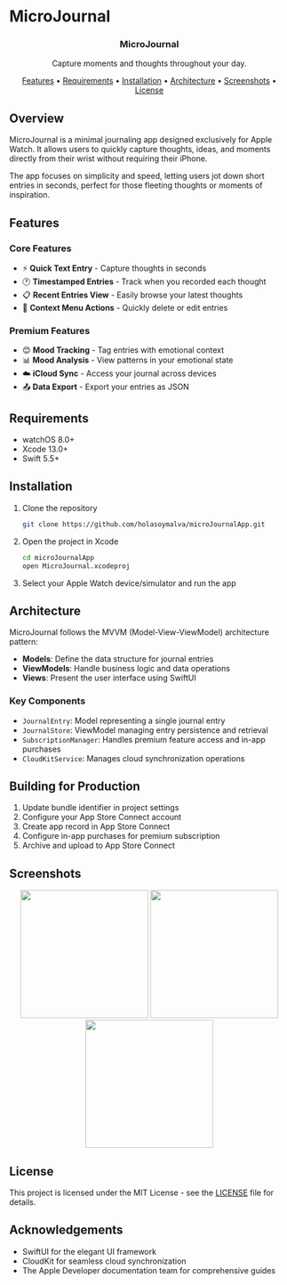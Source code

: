 # MicroJournal

<p align="center">
  <h3 align="center">MicroJournal</h3>
  <p align="center">Capture moments and thoughts throughout your day.</p>
</p>

<p align="center">
  <a href="#features">Features</a> •
  <a href="#requirements">Requirements</a> •
  <a href="#installation">Installation</a> •
  <a href="#architecture">Architecture</a> •
  <a href="#screenshots">Screenshots</a> •
  <a href="#license">License</a>
</p>

## Overview

MicroJournal is a minimal journaling app designed exclusively for Apple Watch. It allows users to quickly capture thoughts, ideas, and moments directly from their wrist without requiring their iPhone.

The app focuses on simplicity and speed, letting users jot down short entries in seconds, perfect for those fleeting thoughts or moments of inspiration.

## Features

### Core Features
- ⚡️ **Quick Text Entry** - Capture thoughts in seconds
- 🕐 **Timestamped Entries** - Track when you recorded each thought
- 📋 **Recent Entries View** - Easily browse your latest thoughts
- 🔄 **Context Menu Actions** - Quickly delete or edit entries

### Premium Features
- 😊 **Mood Tracking** - Tag entries with emotional context
- 📊 **Mood Analysis** - View patterns in your emotional state
- ☁️ **iCloud Sync** - Access your journal across devices
- 📤 **Data Export** - Export your entries as JSON

## Requirements

- watchOS 8.0+
- Xcode 13.0+
- Swift 5.5+

## Installation

1. Clone the repository
   ```bash
   git clone https://github.com/holasoymalva/microJournalApp.git
   ```

2. Open the project in Xcode
   ```bash
   cd microJournalApp
   open MicroJournal.xcodeproj
   ```

3. Select your Apple Watch device/simulator and run the app

## Architecture

MicroJournal follows the MVVM (Model-View-ViewModel) architecture pattern:

- **Models**: Define the data structure for journal entries
- **ViewModels**: Handle business logic and data operations
- **Views**: Present the user interface using SwiftUI

### Key Components

- `JournalEntry`: Model representing a single journal entry
- `JournalStore`: ViewModel managing entry persistence and retrieval
- `SubscriptionManager`: Handles premium feature access and in-app purchases
- `CloudKitService`: Manages cloud synchronization operations

## Building for Production

1. Update bundle identifier in project settings
2. Configure your App Store Connect account
3. Create app record in App Store Connect
4. Configure in-app purchases for premium subscription
5. Archive and upload to App Store Connect

## Screenshots

<p align="center">
  <img src="Screenshots/main-view.png" width="230">
  <img src="Screenshots/new-entry.png" width="230">
  <img src="Screenshots/mood-analysis.png" width="230">
</p>

## License

This project is licensed under the MIT License - see the [LICENSE](LICENSE) file for details.

## Acknowledgements

- SwiftUI for the elegant UI framework
- CloudKit for seamless cloud synchronization
- The Apple Developer documentation team for comprehensive guides
